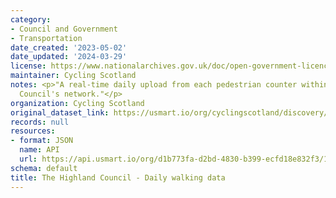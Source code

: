```yaml
---
category:
- Council and Government
- Transportation
date_created: '2023-05-02'
date_updated: '2024-03-29'
license: https://www.nationalarchives.gov.uk/doc/open-government-licence/version/3/
maintainer: Cycling Scotland
notes: <p>"A real-time daily upload from each pedestrian counter within The Highland
  Council's network."</p>
organization: Cycling Scotland
original_dataset_link: https://usmart.io/org/cyclingscotland/discovery/discovery-view-detail/a5f79119-8b7a-4fb7-9774-5ccb2d8773a9
records: null
resources:
- format: JSON
  name: API
  url: https://api.usmart.io/org/d1b773fa-d2bd-4830-b399-ecfd18e832f3/1cbc3535-934f-4081-b9ee-7608eda1b38b/1/urql
schema: default
title: The Highland Council - Daily walking data
---
```

